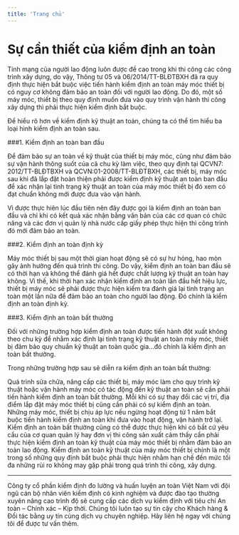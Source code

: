 ```yaml
---
title: 'Trang chủ'
---
```


# Sự cần thiết của kiểm định an toàn

Tính mạng của người lao động luôn được đề cao trong khi thi công các công trình xây dựng, do vậy, Thông tư 05 và 06/2014/TT-BLĐTBXH đã ra quy định thực hiện bắt buộc việc tiến hành kiểm định an toàn máy móc thiết bị có nguy cơ không đảm bảo an toàn đối với người lao động. Do đó, một số máy móc, thiết bị theo quy định muốn đưa vào quy trình vận hành thi công xây dựng thì phải thực hiện kiểm định bắt buộc.

Để hiểu rõ hơn về kiểm định kỹ thuật an toàn, chúng ta có thể tìm hiểu ba loại hình kiểm định an toàn sau.

###1. Kiểm định an toàn ban đầu

Để đảm bảo sự an toàn về kỹ thuật của thiết bị máy móc, cũng như đảm bảo sự vận hành thông suốt của cả chu kỳ làm việc, theo quy định tại QCVN7: 2012/TT-BLĐTBXH và QCVN:01-2008/TT-BLĐTBXH, các thiết bị, máy móc sau khi đã lắp đặt hoàn thiện phải được kiểm định kỹ thuật an toàn ban đầu để xác nhận lại tình trạng kỹ thuật an toàn của máy móc thiết bị đó xem có đạt chuẩn không mới được đưa vào vận hành.

Vì được thực hiên lúc đầu tiên nên đây được gọi là kiểm định an toàn ban đầu và chỉ khi có kết quả xác nhận bằng văn bản của các cơ quan có chức năng và các đơn vị quản lý nhà nước cấp giấy phép thực hiện thì công trình đó mới đảm bảo an toàn.

###2. Kiểm định an toàn định kỳ

Máy móc thiết bị sau một thời gian hoạt động sẽ có sự hư hỏng, hao mòn gây ảnh hưởng đến quá trình thi công. Do vậy, kiểm định an toàn ban đầu sẽ có thời hạn và không thể đánh giá hết được chất lượng kỹ thuật an toàn hay không. Vì thế, khi thời hạn xác nhận kiểm định an toàn lần đầu hết hiệu lực, thiết bị máy móc sẽ phải được thực hiện kiểm tra đánh giá lại tình trạng an toàn một lần nữa để đảm bảo an toàn cho người lao động. Đó chính là kiểm định an toàn định kỳ.

###3. Kiểm định an toàn bất thường

Đối với những trường hợp kiểm định an toàn được tiến hành đột xuất không theo chu kỳ để nhằm xác định lại tình trạng kỹ thuật an toàn máy móc, thiết bị đảm bảo quy chuẩn kỹ thuật an toàn quốc gia...đó chính là kiểm định an toàn bất thường.

Trong những trường hợp sau sẽ diễn ra kiểm định an toàn bất thường:

Quá trình sửa chữa, nâng cấp các thiết bị, máy móc làm cho quy trình kỹ thuật hoặc vận hành máy móc có tác động đến kỹ thuật an toàn sẽ cần phải tiến hành kiểm định an toàn bất thường.
Mỗi khi có sự thay đổi các vị trí, địa điểm lắp đặt máy móc thiết bị cũng cần phải có sự kiểm định an toàn.
Những máy móc, thiết bị chịu áp lực nếu ngừng hoạt động từ 1 năm bắt buộc tiến hành kiểm định an toàn khi đưa vào hoạt động, vận hành trở lại.
Kiểm định an toàn bất thường cũng có thể được thực hiện khi có bất cứ yêu cầu của cơ quan quản lý hay đơn vị thi công sản xuất cảm thấy cần phải thực hiện kiểm định an toàn kỹ thuật của máy móc thiết bị nhằm đảm bảo an toàn lao động.
Kiểm định an toàn kỹ thuật của máy móc thiết bị chính là một trong số những quy định bắt buộc phải thực hiện nhằm hạn chế đến mức tối đa những rủi ro không may gặp phải trong quá trình thi công, xây dựng.

------

Công ty cổ phần kiểm định đo lường và huấn luyện an toàn Việt Nam với đội ngũ cán bộ nhân viên kiểm định có kinh nghiệm và được đào tạo thường xuyên nâng cao trình độ sẽ cung cấp các dịch vụ kiểm định với tiêu chí An toàn – Chính xác – Kịp thời. Chúng tôi luôn tạo sự tin cậy cho Khách hàng & Đối tác bằng uy tín cùng dịch vụ chuyên nghiệp. Hãy liên hệ ngay với chúng tôi để được tư vấn thêm.